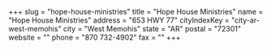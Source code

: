 +++
slug = "hope-house-ministries"
title = "Hope House Ministries"
name = "Hope House Ministries"
address = "653 HWY 77"
cityIndexKey = "city-ar-west-memohis"
city = "West Memohis"
state = "AR"
postal = "72301"
website = ""
phone = "870 732-4902"
fax = ""
+++
